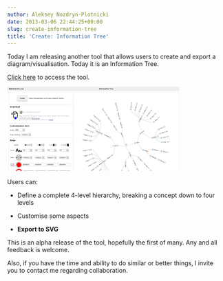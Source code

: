 ```yaml
---
author: Aleksey Nozdryn-Plotnicki
date: 2013-03-06 22:44:25+00:00
slug: create-information-tree
title: 'Create: Information Tree'
---
```


Today I am releasing another tool that allows users to create and export a diagram/visualisation. Today it is an Information Tree.  

[Click here](viz/create-visualisations/reingold-Tilford_Tree4/Reingold_Tilford_Tree.html) to access the tool.

[![](viz/images/node_tree_blog.png)](viz/create-visualisations/reingold-Tilford_Tree4/Reingold_Tilford_Tree.html)  

Users can:

  * Define a complete 4-level hierarchy, breaking a concept down to four levels

  * Customise some aspects
  
  * **Export to SVG**

This is an alpha release of the tool, hopefully the first of many. Any and all feedback is welcome.

Also, if you have the time and ability to do similar or better things, I invite you to contact me regarding collaboration.
